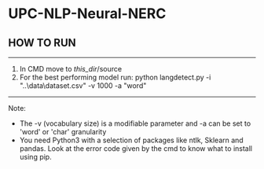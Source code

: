 # UPC-NLP-Neural-NERC



## HOW TO RUN
-------------------------------------------------------------------------------------------------------
1) In CMD move to *this_dir*/source
2) For the best performing model run:
	python langdetect.py -i "..\data\dataset.csv" -v 1000 -a "word"
-------------------------------------------------------------------------------------------------------
Note:
- The -v (vocabulary size) is a modifiable parameter and -a can be set to 'word' or 'char' granularity
- You need Python3 with a selection of packages like ntlk, Sklearn and pandas. Look at the error code given
by the cmd to know what to install using pip. 